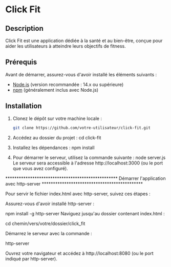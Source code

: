 # Click Fit

## Description

Click Fit est une application dédiée à la santé et au bien-être, conçue pour aider les utilisateurs à atteindre leurs objectifs de fitness.

## Prérequis

Avant de démarrer, assurez-vous d'avoir installé les éléments suivants :

- [Node.js](https://nodejs.org/) (version recommandée : 14.x ou supérieure)
- [npm](https://www.npmjs.com/) (généralement inclus avec Node.js)

## Installation

1. Clonez le dépôt sur votre machine locale :
   ```bash
   git clone https://github.com/votre-utilisateur/click-fit.git

2. Accédez au dossier du projet :
cd click-fit

3. Installez les dépendances :
npm install

4. Pour démarrer le serveur, utilisez la commande suivante :
node server.js
Le serveur sera accessible à l'adresse http://localhost:3000 (ou le port que vous avez configuré).

**************************************************     Démarrer l'application avec http-server *********************************************


Pour servir le fichier index.html avec http-server, suivez ces étapes :

Assurez-vous d'avoir installé http-server :

npm install -g http-server
Naviguez jusqu'au dossier contenant index.html :

cd chemin/vers/votre/dossier/click_fit

Démarrez le serveur avec la commande :

http-server

Ouvrez votre navigateur et accédez à http://localhost:8080 (ou le port indiqué par http-server).
